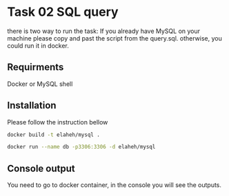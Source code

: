 # Task 02 SQL query

there is two way to run the task: If you already have MySQL on your machine please copy and past the script from the query.sql. otherwise, you could run it in docker. 
## Requirments
Docker or MySQL shell

## Installation

Please follow the instruction bellow
```bash
docker build -t elaheh/mysql .

docker run --name db -p3306:3306 -d elaheh/mysql 

```
## Console output
You need to go to docker container, in the console you will see the outputs.
